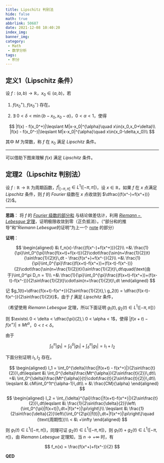 ```yaml
---
title: Lipschitz 判别法
hide: false
math: true
abbrlink: 50687
date: 2021-12-08 10:40:20
index_img:
banner_img:
category:
 - Math
 - 数学分析
tags:
 - 积分
---
```


## 定义1（Lipschitz 条件）

设 $f:(a, b)\rightarrow \mathbb R$，$x_0\in (a, b)$，若

1. $f(x_0^+),\ f(x_0^-)$ 存在。

2. $\exists\ 0 < \delta < \min\{b-x_0,x_0-a\}$，$0 < \alpha < 1$，使得

$$
|f(x) - f(x_0^+)|\leqslant M|x-x_0|^{\alpha}\quad x\in(x_0,x_0+\delta)\\
|f(x) - f(x_0^-)|\leqslant M|x-x_0|^{\alpha}\quad x\in(x_0-\delta,x_0)\\
$$

其中 $M$ 为常数，称 $f$ 在 $x_0$ 满足 $Lipschitz$ 条件。

---

可以借助下图来理解 $f(x)$ 满足 $Lipschitz$ 条件。

## 定理2（Lipschitz 判别法）

设 $f:\mathbb R\rightarrow \mathbb R$ 为周期函数，$f\biggl|_{[-\pi,\pi]}\in L^1([-\pi,\pi])$，设 $x\in \mathbb R$，如果 $f$ 在 $x$ 点满足 $Lipschitz$ 条件，则 $f$ 的 $Fourier$ 级数在 $x$ 点收敛到 $\dfrac{(f(x^-)+f(x^+))}{2}$。

---

**思路**： 将 $f$ 的 [$Fourier$ 级数的部分和](/posts/41316/#推导-fourier-级数的部分和) 与结论做差估计，利用 [$Riemann - Lebesgue$ 定理](/posts/41316/#定理3riemann-lebesgue-定理)，证明极限收敛到零（正负抵消）。（“部分和的推导”和“$Riemann\ Lebesgue$的证明”为上一个 [note](/posts/41316/) 的部分）

**证明**： 

$$
\begin{aligned}
&\ f_n(x)-\frac{(f(x^-)+f(x^+))}{2}\\
=&\  \frac{1}{\pi}\int_0^{\pi}\frac{f(x+t)+f(x-t)}{2}\cdot\frac{\sin(n+\frac{1}{2})t}{\sin\frac{1}{2}t}\,dt - \frac{f(x^+)+f(x^-)}{2}\\
=&\ \frac{1}{\pi}\int_0^{\pi}\frac{(f(x+t)-f(x^+))+(f(x-t)-f(x^-))}{2}\cdot\frac{\sin(n+\frac{1}{2})t}{\sin\frac{1}{2}t}\,dt\quad(\text{由于}\int_0^\pi D_n = 1)\\
=&\ \frac{1}{\pi}\int_0^{\pi}\frac{(f(x+t)-f(x^+))+(f(x-t)-f(x^-))}{2\sin\frac{1}{2}t}\cdot\sin(n+\frac{1}{2}t)\,dt
\end{aligned}
$$

记 $g_1(t)=\dfrac{f(x+t)-f(x^+)}{2\sin\frac{1}{2}t},\ g_2(t) = \dfrac{f(x-t)-f(x^-)}{2\sin\frac{1}{2}t}$，由于 $f$ 满足 $Lipschitz$ 条件，

（希望使用 $Riemann\ Lebesgue$ 定理，所以下面证明 $g_1(t), g_2(t)\in L^1([-\pi,\pi])$）

则 $\exists\ 0 < \delta < \dfrac{\pi}{2},\ 0 < \alpha < 1$，使得 $|f(x+t)-f(x^+)|\leqslant Mt^\alpha$，$0 < t < \delta$。

由于

$$
\int_0^{\pi}|g_1| = \int_0^{\delta}|g_1| + \int_{\delta}^{\pi}|g_1| = I_1+I_2
$$

下面分别证明 $I_1, I_2$ 存在。

$$
\begin{aligned}
I_1 = \int_0^{\delta}\frac{|f(x+t) - f(x^+)|}{2\sin\frac{t}{2}}\,dt\leqslant &\ \int_0^{\delta}\frac{Mt^{\alpha}}{2\sin\frac{t}{2}}\,dt\\
=&\ \int_0^{\delta}\frac{Mt^{\alpha}}{t}\cdot\frac{t}{2\sin\frac{t}{2}}\,dt\\
\leqslant &\ cM\int_0^1t^{\alpha-1}\,dt\\
= &\ \frac{CM}{\alpha}
\end{aligned}
$$

$$
\begin{aligned}
I_2 = \int_{\delta}^{\pi}\frac{|f(x+t)-f(x^+)|}{2\sin\frac{t}{2}}\,dt\leqslant &\ \frac{1}{2\sin\frac{\delta}{2}}\left\{\int_0^{\pi}|f(x+t)|\,dt+|f(x^+)|\pi\right\}\\
\leqslant &\ \frac{1}{2\sin\frac{\delta}{2}}\left\{\int_0^{2\pi}|f(t)|\,dt+|f(x^+)|\pi\right\}\quad (\text{周期性})\\
< &\ +\infty
\end{aligned}
$$

则 $g_1(t)\in L^1([-\pi,\pi])$，同理可证 $g_2(t)\in L^1([-\pi,\pi])$，则 $g_1(t)+g_2(t)\in L^1([-\pi,\pi])$，由 $Riemann\ Lebesgue$ 定理知，当 $n\rightarrow +\infty$ 时，有

$$
f_n(x) = \frac{f(x^+)+f(x^-)}{2}
$$

**QED**
